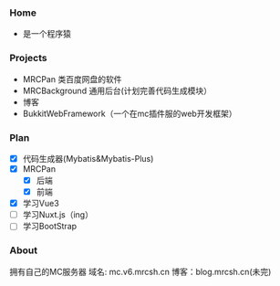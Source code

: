 ### Home

- 是一个程序猿

### Projects

- MRCPan 类百度网盘的软件
- MRCBackground 通用后台(计划完善代码生成模块）
- 博客
- BukkitWebFramework（一个在mc插件服的web开发框架）

### Plan

- [x] 代码生成器(Mybatis&Mybatis-Plus)
- [x] MRCPan
  - [X] 后端
  - [X] 前端
- [X] 学习Vue3
- [ ] 学习Nuxt.js（ing）
- [ ] 学习BootStrap

### About

拥有自己的MC服务器
域名: mc.v6.mrcsh.cn
博客：blog.mrcsh.cn(未完)

